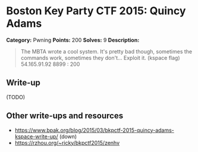 # Boston Key Party CTF 2015: Quincy Adams

**Category:** Pwning
**Points:** 200
**Solves:** 9
**Description:**

> The MBTA wrote a cool system. It's pretty bad though, sometimes the commands work, sometimes they don't... Exploit it. (kspace flag) 54.165.91.92 8899 : 200

## Write-up

(TODO)

## Other write-ups and resources

* <https://www.bpak.org/blog/2015/03/bkpctf-2015-quincy-adams-kspace-write-up/> (down)
* <https://rzhou.org/~ricky/bkpctf2015/zenhv>
